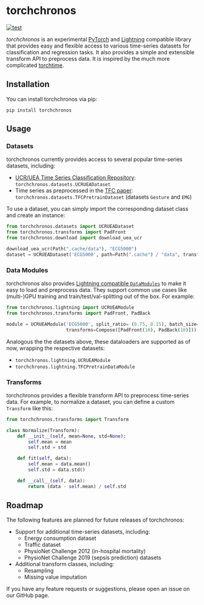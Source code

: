 # torchchronos
[![test](https://github.com/mauricekraus/torchchronos/actions/workflows/main.yml/badge.svg)](https://github.com/mauricekraus/torchchronos/actions/workflows/main.yml)

*torchchronos* is an experimental [PyTorch](https://pytorch.org/) and [Lightning](https://lightning.ai/pytorch-lightning/) compatible library that provides easy and flexible access to various time-series datasets for classification and regression tasks. It also provides a simple and extensible transform API to preprocess data.
It is inspired by the much more complicated [torchtime](https://github.com/philipdarke/torchtime).

## Installation
You can install torchchronos via pip:

`pip install torchchronos`

## Usage
### Datasets
torchchronos currently provides access to several popular time-series datasets, including:

- [UCR/UEA Time Series Classification Repository](https://www.timeseriesclassification.com/): `torchchronos.datasets.UCRUEADataset`
- Time series as preprocessed in the [TFC paper](https://github.com/mims-harvard/TFC-pretraining): `torchchronos.datasets.TFCPretrainDataset` (datasets `Gesture` and `EMG`)

To use a dataset, you can simply import the corresponding dataset class and create an instance:

```python
from torchchronos.datasets import UCRUEADataset
from torchchronos.transforms import PadFront
from torchchronos.download import download_uea_ucr

download_uea_ucr(Path(".cache/data"), "ECG5000")
dataset = UCRUEADataset('ECG5000', path=Path(".cache") / "data", transforms=PadFront(10))
```

### Data Modules
torchchronos also provides [Lightning compatible `DataModules`](https://lightning.ai/docs/pytorch/stable/data/datamodule.html) to make it easy to load and preprocess data. They support common use cases like (multi-)GPU training and train/test/val-splitting out of the box. For example:

```python
from torchchronos.lightning import UCRUEAModule
from torchchronos.transforms import PadFront, PadBack

module = UCRUEAModule('ECG5000', split_ratio= (0.75, 0.15), batch_size= 32,
                      transforms=Compose([PadFront(10), PadBack(10)]))
```

Analogous the the datasets above, these dataloaders are supported as of now, wrapping the respective datasets:
- `torchchronos.lightning.UCRUEAModule`
- `torchchronos.lightning.TFCPretrainDataModule`

### Transforms
torchchronos provides a flexible transform API to preprocess time-series data. For example, to normalize a dataset, you can define a custom `Transform` like this:

```python
from torchchronos.transforms import Transform

class Normalize(Transform):
    def __init__(self, mean=None, std=None):
        self.mean = mean
        self.std = std

    def fit(self, data):
        self.mean = data.mean()
        self.std = data.std()

    def __call__(self, data):
        return (data - self.mean) / self.std
```

## Roadmap
The following features are planned for future releases of torchchronos:

- Support for additional time-series datasets, including:
    - Energy consumption dataset
    - Traffic dataset
    - PhysioNet Challenge 2012 (in-hospital mortality)
    - PhysioNet Challenge 2019 (sepsis prediction) datasets
- Additional transform classes, including:
    - Resampling
    - Missing value imputation

If you have any feature requests or suggestions, please open an issue on our GitHub page.
